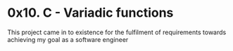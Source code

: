 # 0x10. C - Variadic functions

This project came in to existence for the fulfilment of requirements towards achieving my goal as a software engineer